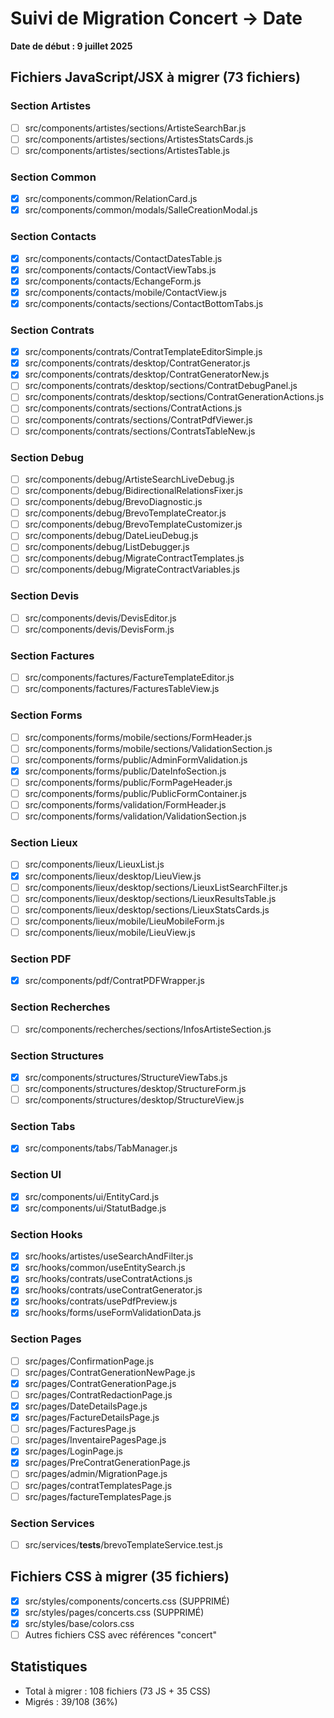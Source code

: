 # Suivi de Migration Concert → Date
**Date de début : 9 juillet 2025**

## Fichiers JavaScript/JSX à migrer (73 fichiers)

### Section Artistes
- [ ] src/components/artistes/sections/ArtisteSearchBar.js
- [ ] src/components/artistes/sections/ArtistesStatsCards.js
- [ ] src/components/artistes/sections/ArtistesTable.js

### Section Common
- [x] src/components/common/RelationCard.js
- [x] src/components/common/modals/SalleCreationModal.js

### Section Contacts
- [x] src/components/contacts/ContactDatesTable.js
- [x] src/components/contacts/ContactViewTabs.js
- [x] src/components/contacts/EchangeForm.js
- [x] src/components/contacts/mobile/ContactView.js
- [x] src/components/contacts/sections/ContactBottomTabs.js

### Section Contrats
- [x] src/components/contrats/ContratTemplateEditorSimple.js
- [x] src/components/contrats/desktop/ContratGenerator.js
- [x] src/components/contrats/desktop/ContratGeneratorNew.js
- [ ] src/components/contrats/desktop/sections/ContratDebugPanel.js
- [ ] src/components/contrats/desktop/sections/ContratGenerationActions.js
- [ ] src/components/contrats/sections/ContratActions.js
- [ ] src/components/contrats/sections/ContratPdfViewer.js
- [ ] src/components/contrats/sections/ContratsTableNew.js

### Section Debug
- [ ] src/components/debug/ArtisteSearchLiveDebug.js
- [ ] src/components/debug/BidirectionalRelationsFixer.js
- [ ] src/components/debug/BrevoDiagnostic.js
- [ ] src/components/debug/BrevoTemplateCreator.js
- [ ] src/components/debug/BrevoTemplateCustomizer.js
- [ ] src/components/debug/DateLieuDebug.js
- [ ] src/components/debug/ListDebugger.js
- [ ] src/components/debug/MigrateContractTemplates.js
- [ ] src/components/debug/MigrateContractVariables.js

### Section Devis
- [ ] src/components/devis/DevisEditor.js
- [ ] src/components/devis/DevisForm.js

### Section Factures
- [ ] src/components/factures/FactureTemplateEditor.js
- [ ] src/components/factures/FacturesTableView.js

### Section Forms
- [ ] src/components/forms/mobile/sections/FormHeader.js
- [ ] src/components/forms/mobile/sections/ValidationSection.js
- [ ] src/components/forms/public/AdminFormValidation.js
- [x] src/components/forms/public/DateInfoSection.js
- [ ] src/components/forms/public/FormPageHeader.js
- [ ] src/components/forms/public/PublicFormContainer.js
- [ ] src/components/forms/validation/FormHeader.js
- [ ] src/components/forms/validation/ValidationSection.js

### Section Lieux
- [ ] src/components/lieux/LieuxList.js
- [x] src/components/lieux/desktop/LieuView.js
- [ ] src/components/lieux/desktop/sections/LieuxListSearchFilter.js
- [ ] src/components/lieux/desktop/sections/LieuxResultsTable.js
- [ ] src/components/lieux/desktop/sections/LieuxStatsCards.js
- [ ] src/components/lieux/mobile/LieuMobileForm.js
- [ ] src/components/lieux/mobile/LieuView.js

### Section PDF
- [x] src/components/pdf/ContratPDFWrapper.js

### Section Recherches
- [ ] src/components/recherches/sections/InfosArtisteSection.js

### Section Structures
- [x] src/components/structures/StructureViewTabs.js
- [ ] src/components/structures/desktop/StructureForm.js
- [ ] src/components/structures/desktop/StructureView.js

### Section Tabs
- [x] src/components/tabs/TabManager.js

### Section UI
- [x] src/components/ui/EntityCard.js
- [x] src/components/ui/StatutBadge.js

### Section Hooks
- [x] src/hooks/artistes/useSearchAndFilter.js
- [x] src/hooks/common/useEntitySearch.js
- [x] src/hooks/contrats/useContratActions.js
- [x] src/hooks/contrats/useContratGenerator.js
- [x] src/hooks/contrats/usePdfPreview.js
- [x] src/hooks/forms/useFormValidationData.js

### Section Pages
- [ ] src/pages/ConfirmationPage.js
- [ ] src/pages/ContratGenerationNewPage.js
- [x] src/pages/ContratGenerationPage.js
- [ ] src/pages/ContratRedactionPage.js
- [x] src/pages/DateDetailsPage.js
- [x] src/pages/FactureDetailsPage.js
- [ ] src/pages/FacturesPage.js
- [ ] src/pages/InventairePagesPage.js
- [x] src/pages/LoginPage.js
- [x] src/pages/PreContratGenerationPage.js
- [ ] src/pages/admin/MigrationPage.js
- [ ] src/pages/contratTemplatesPage.js
- [ ] src/pages/factureTemplatesPage.js

### Section Services
- [ ] src/services/__tests__/brevoTemplateService.test.js

## Fichiers CSS à migrer (35 fichiers)
- [x] src/styles/components/concerts.css (SUPPRIMÉ)
- [x] src/styles/pages/concerts.css (SUPPRIMÉ)
- [x] src/styles/base/colors.css
- [ ] Autres fichiers CSS avec références "concert"

## Statistiques
- Total à migrer : 108 fichiers (73 JS + 35 CSS)
- Migrés : 39/108 (36%)